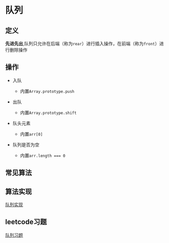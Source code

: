 # 队列

## 定义

**先进先出**,队列只允许在后端（称为`rear`）进行插入操作，在前端（称为`front`）进行删除操作


## 操作

* 入队
    * 内置`Array.prototype.push`

* 出队
    * 内置`Array.prototype.shift`

* 队头元素
    * 内置`arr[0]`

* 队列是否为空    
    * 内置`arr.length === 0` 

## 常见算法

                 
## 算法实现

[队列实现](https://github.com/869288142/algorithm/tree/master/queue)

## leetcode习题

[队列习题](https://github.com/869288142/leetcode/tree/master/queue)


